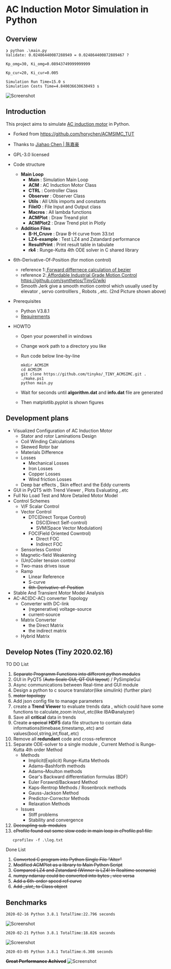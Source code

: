 # AC Induction Motor Simulation in Python

## Overview

```
❯ python .\main.py
Validate: 0.02486440087288949 = 0.024864400872889467 ?

Kp_omg=30, Ki_omg=0.08943749999999999

Kp_cur=20, Ki_cur=0.005

Simulation Run Time=15.0 s
Simulation Costs Time=4.840036630630493 s
```
![Screenshot](./Screenshot/ACMPlot2-Plotly.jpg "Screenshot in vscode")
<!---
![Screenshot](./Screenshot/6th-Spd-Ref.jpg "6th-Order Speed Reference")
--->

## Introduction

This project aims to simulate <a href="https://en.wikipedia.org/wiki/Induction_motor">AC induction motor</a> in Python.

- Forked from https://github.com/horychen/ACMSIMC_TUT

- Thanks to <a href="https://horychen.github.io/about/">Jiahao Chen | 陈嘉豪</a>

- GPL-3.0 licensed

- Code structure

  - **Main Loop**
    - **Main** : Simulation Main Loop
    - **ACM** : AC Induction Motor Class
    - **CTRL** : Controller Class
    - **Observer** : Observer Class
    - **Utils** : All Utils imports and constants
    - **FileIO** : File Input and Output class
    - **Macros** : All lambda functions
    - **ACMPlot** : Draw Treand plot
    - **ACMPlot2** : Draw Trend plot in Plotly
  - **Addition Files**
    - **B-H_Cruve** : Draw B-H curve from 33.txt
    - **LZ4-example** : Test LZ4 and Zstandard performance
    - **ResultPrint** : Print result table in tabulate
    - **rk4** : Runge-Kutta 4th ODE solver in C shared library

- 6th-Derivative-Of-Position (for motion control)

  - reference 1:<a href="https://www.drdobbs.com/forward-difference-calculation-of-bezier/184403417"> Forward differnece
    calculation of bezier </a>
  - reference 2:<a href="https://github.com/synthetos/TinyG/blob/master/firmware/tinyg/plan_exec.c"> Affordable Industrial Grade Motion Control https://github.com/synthetos/TinyG/wiki </a>
  - Smooth Jerk give a smooth motion control which usually used by elevator
    , servo controlllers , Robots ,.etc. (2nd Picture shown above)

- Prerequisites

  - Python V3.8.1
  - <a href="./requirements">Requirements</a>

- HOWTO

  - Open your powershell in windows
  - Change work path to a directory you like
  - Run code below line-by-line

    ```Shell
    mkdir ACMSIM
    cd ACMSIM
    git clone https://github.com/tinyko/_TINY_ACMSIMC.git .
    ./make.ps1
    python main.py
    ```

  - Wait for seconds until **algorithm.dat** and **info.dat** file are generated
  - Then matplotlib.pyplot is shown figures

## Development plans

- Visualized Configuration of AC Induction Motor
  - Stator and rotor Laminations Design
  - Coil Winding Calculations
  - Skewed Rotor bar
  - Materials Difference
  - Losses
    - Mechanical Losses
    - Iron Losses
    - Copper Losses
    - Wind friction Losses
  - Deep bar effects , Skin effect and the Eddy currents
- GUI in PyQT5 with Trend Viewer , Plots Evaluating ,.etc
- Full No Load Test and More Detailed Motor Model
- Control Schemes
  - V/F Scalar Control
  - Vector Control
    - DTC(Direct Torque Control)
      - DSC(Direct Self-control)
      - SVM(Space Vector Modulation)
    - FOC(Field Oriented Cowntrol)
      - Direct FOC
      - Indirect FOC
  - Sensorless Control
  - Magnetic-field Weakening
  - (Un)Coiler tension control
  - Two-mass drives issue
  - Ramp
    - Linear Reference
    - S-curve
    - ~~6th-Derivative-of-Position~~
- Stable And Transient Motor Model Analysis
- AC-AC(DC-AC) converter Topology
  - Converter with DC-link
    - (regenerative) voltage-source
    - current-source
  - Matrix Converter
    - the Direct Matrix
    - the indirect matrix
  - Hybrid Matrix

## Develop Notes (Tiny 2020.02.16)

TO DO List

1. ~~Separate Programm Functions into different python modules~~
2. GUI in PyQT5 (~~Auto Scale GUI, QT GUI layout~~) / PySimpleGui
3. Async communications between Real-time and GUI module
4. Design a python to c source translator(like simulink) (further plan)
5. ~~motor topology~~
6. Add json config file to manage parameters
7. create a **Trend Viewer** to evaluate trends data , which could have some functions to calculate,zoom in/out,.etc(like IBA©analyzer)
8. Save all **critical** data in trends
9. Create ~~a speical~~ **HDF5** data file structure to contain data informations(timebase,timestamp,.etc) and values(bool,string,int,float,.etc)
10. Remove all **redundant** code and cross-reference
11. Separate ODE-solver to a single module , Current Method is Runge-Kutta 4th order Method
    - Methods
      - Implicit(Explicit) Runge-Kutta Methods
      - Adams–Bashforth methods
      - Adams–Moulton methods
      - Gear's Backward differentiation formulas (BDF)
      - Euler Forawrd/Backward Method
      - Kaps-Rentrop Methods / Rosenbrock methods
      - Gauss-Jackson Method
      - Predictor-Corrector Methods
      - Relaxation Methods
    - Issues
      - Stiff problems
      - Stability and convergence
12. ~~Decoupling sub-modules~~
13. ~~cProfile found out some slow code in main loop in cProfile.ps1 file:~~

```Shell
   cprofilev -f .\log.txt
```
Done List

1. ~~Converted C program into Python Single File "Alter"~~
2. ~~Modified ACMPlot as a library to Main Python Script~~
3. ~~Compared LZ4 and Zstandard (Winner is LZ4! In Realtime scenanio)~~
4. ~~numpy ndarray could be converted into bytes , vice versa~~
5. ~~Add a 6th-order speed ref curve~~
6. ~~Add \__slot__ to Class object~~

## Benchmarks
```
2020-02-16 Python 3.8.1 TotalTime:22.796 seconds
```
![Screenshot](./Screenshot/cProfile.jpg "cProfile main.py")

```
2020-02-21 Python 3.8.1 TotalTime:18.026 seconds
```
![Screenshot](./Screenshot/cProfile_improved.jpg "cProfile improved")

```
2020-03-05 Python 3.8.1 TotalTime:6.308 seconds
```
~~**Great Performance Achived**~~
![Screenshot](./Screenshot/cProfile_improved3.jpg "cProfile improved3")

